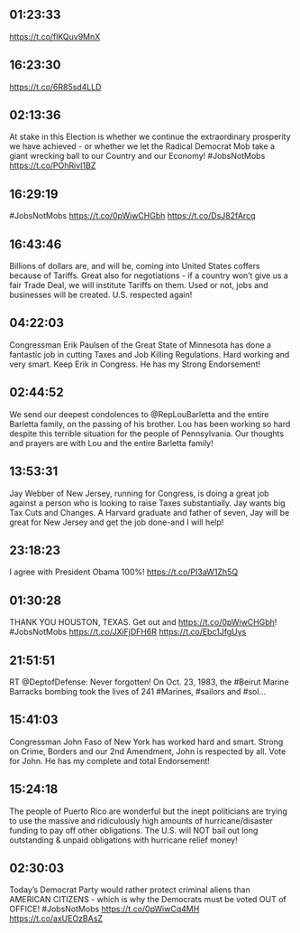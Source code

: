 ## 01:23:33
https://t.co/flKQuv9MnX
## 16:23:30
https://t.co/6R85sd4LLD
## 02:13:36
At stake in this Election is whether we continue the extraordinary prosperity we have achieved - or whether we let the Radical Democrat Mob take a giant wrecking ball to our Country and our Economy! #JobsNotMobs https://t.co/POhRivI1BZ
## 16:29:19
#JobsNotMobs https://t.co/0pWiwCHGbh https://t.co/DsJ82fArcq
## 16:43:46
Billions of dollars are, and will be, coming into United States coffers because of Tariffs. Great also for negotiations - if a country won’t give us a fair Trade Deal, we will institute Tariffs on them. Used or not, jobs and businesses will be created. U.S. respected again!
## 04:22:03
Congressman Erik Paulsen of the Great State of Minnesota has done a fantastic job in cutting Taxes and Job Killing Regulations. Hard working and very smart. Keep Erik in Congress. He has my Strong Endorsement!
## 02:44:52
We send our deepest condolences to @RepLouBarletta and the entire Barletta family, on the passing of his brother. Lou has been working so hard despite this terrible situation for the people of Pennsylvania. Our thoughts and prayers are with Lou and the entire Barletta family!
## 13:53:31
Jay Webber of New Jersey, running for Congress, is doing a great job against a person who is looking to raise Taxes substantially. Jay wants big Tax Cuts and Changes. A Harvard graduate and father of seven, Jay will be great for New Jersey and get the job done-and I will help!
## 23:18:23
I agree with President Obama 100%! https://t.co/PI3aW1Zh5Q
## 01:30:28
THANK YOU HOUSTON, TEXAS. Get out and https://t.co/0pWiwCHGbh! #JobsNotMobs https://t.co/JXiFjDFH6R https://t.co/Ebc1JfgUys
## 21:51:51
RT @DeptofDefense: Never forgotten!
On Oct. 23, 1983, the #Beirut Marine Barracks bombing took the lives of 241 #Marines, #sailors and #sol…
## 15:41:03
Congressman John Faso of New York has worked hard and smart. Strong on Crime, Borders and our 2nd Amendment, John is respected by all. Vote for John. He has my complete and total Endorsement!
## 15:24:18
The people of Puerto Rico are wonderful but the inept politicians are trying to use the massive and ridiculously high amounts of hurricane/disaster funding to pay off other obligations. The U.S. will NOT  bail out long outstanding &amp; unpaid obligations with hurricane relief money!
## 02:30:03
Today’s Democrat Party would rather protect criminal aliens than AMERICAN CITIZENS - which is why the Democrats must be voted OUT of OFFICE! #JobsNotMobs https://t.co/0pWiwCq4MH https://t.co/axUEOzBAsZ
